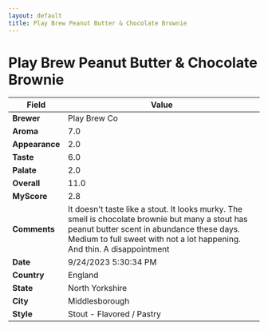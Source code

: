 ```yaml
---
layout: default
title: Play Brew Peanut Butter & Chocolate Brownie
---
```


# Play Brew Peanut Butter & Chocolate Brownie

| Field         | Value                                                                                                   |
|---------------|---------------------------------------------------------------------------------------------------------|
| **Brewer**    | Play Brew Co                                                                                        |
| **Aroma**     | 7.0                                                                                         |
| **Appearance**| 2.0                                                                                    |
| **Taste**     | 6.0                                                                                         |
| **Palate**    | 2.0                                                                                        |
| **Overall**   | 11.0                                                                                       |
| **MyScore**   | 2.8                                                                                       |
| **Comments**  | It doesn't taste like a stout. It looks murky. The smell is chocolate brownie but many a stout has peanut butter scent in abundance these days. Medium to full sweet with not a lot happening. And thin. A disappointment                                                                                       |
| **Date**      | 9/24/2023 5:30:34 PM                                                                                          |
| **Country**   | England                                                                                       |
| **State**     | North Yorkshire                                                                                         |
| **City**      | Middlesborough                                                                                          |
| **Style**     | Stout - Flavored / Pastry                                                                                         |
